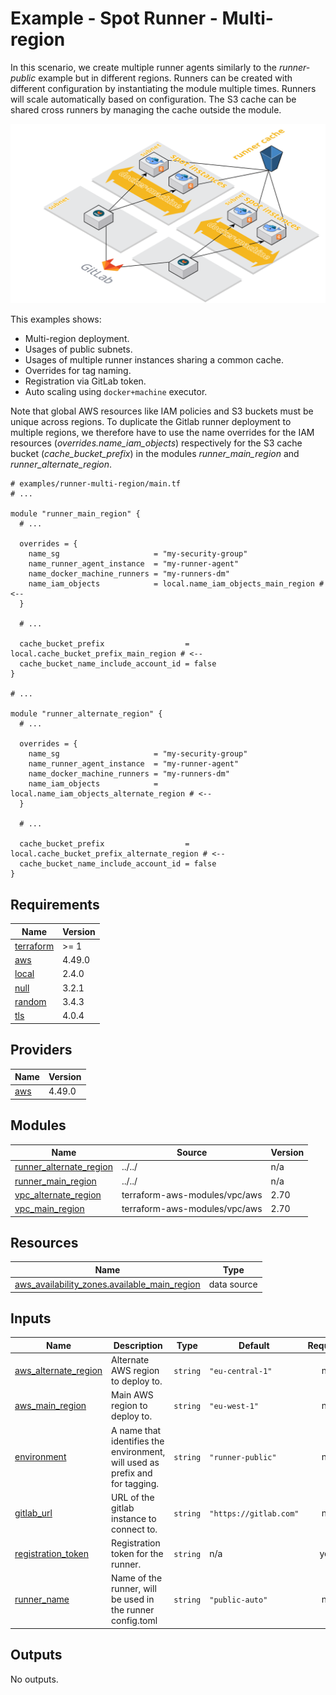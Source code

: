 # Example - Spot Runner - Multi-region

In this scenario, we create multiple runner agents similarly to the _runner-public_ example but in different regions.
Runners can be created with different configuration by instantiating the module multiple times. Runners will scale
automatically based on configuration. The S3 cache can be shared cross runners by managing the cache outside the module.

![runners-cache](https://github.com/cattle-ops/terraform-aws-gitlab-runner/raw/main/assets/images/runner-cache.png)

This examples shows:

  - Multi-region deployment.
  - Usages of public subnets.
  - Usages of multiple runner instances sharing a common cache.
  - Overrides for tag naming.
  - Registration via GitLab token.
  - Auto scaling using `docker+machine` executor.

Note that global AWS resources like IAM policies and S3 buckets must be unique across regions.
To duplicate the Gitlab runner deployment to multiple regions, we therefore have to use the name overrides for the IAM
resources (_overrides.name_iam_objects_) respectively for the S3 cache bucket (_cache_bucket_prefix_) in the modules
_runner_main_region_ and _runner_alternate_region_.

```hcl
# examples/runner-multi-region/main.tf
# ...

module "runner_main_region" {
  # ...
  
  overrides = {
    name_sg                     = "my-security-group"
    name_runner_agent_instance  = "my-runner-agent"
    name_docker_machine_runners = "my-runners-dm"
    name_iam_objects            = local.name_iam_objects_main_region # <--
  }

  # ...

  cache_bucket_prefix                  = local.cache_bucket_prefix_main_region # <--
  cache_bucket_name_include_account_id = false
}

# ...

module "runner_alternate_region" {
  # ...
  
  overrides = {
    name_sg                     = "my-security-group"
    name_runner_agent_instance  = "my-runner-agent"
    name_docker_machine_runners = "my-runners-dm"
    name_iam_objects            = local.name_iam_objects_alternate_region # <--
  }

  # ...

  cache_bucket_prefix                  = local.cache_bucket_prefix_alternate_region # <--
  cache_bucket_name_include_account_id = false
}
```

<!-- markdownlint-disable -->
<!-- cSpell:disable -->
<!-- markdown-link-check-disable -->

<!-- BEGIN_TF_DOCS -->
## Requirements

| Name | Version |
|------|---------|
| <a name="requirement_terraform"></a> [terraform](#requirement\_terraform) | >= 1 |
| <a name="requirement_aws"></a> [aws](#requirement\_aws) | 4.49.0 |
| <a name="requirement_local"></a> [local](#requirement\_local) | 2.4.0 |
| <a name="requirement_null"></a> [null](#requirement\_null) | 3.2.1 |
| <a name="requirement_random"></a> [random](#requirement\_random) | 3.4.3 |
| <a name="requirement_tls"></a> [tls](#requirement\_tls) | 4.0.4 |

## Providers

| Name | Version |
|------|---------|
| <a name="provider_aws"></a> [aws](#provider\_aws) | 4.49.0 |

## Modules

| Name | Source | Version |
|------|--------|---------|
| <a name="module_runner_alternate_region"></a> [runner\_alternate\_region](#module\_runner\_alternate\_region) | ../../ | n/a |
| <a name="module_runner_main_region"></a> [runner\_main\_region](#module\_runner\_main\_region) | ../../ | n/a |
| <a name="module_vpc_alternate_region"></a> [vpc\_alternate\_region](#module\_vpc\_alternate\_region) | terraform-aws-modules/vpc/aws | 2.70 |
| <a name="module_vpc_main_region"></a> [vpc\_main\_region](#module\_vpc\_main\_region) | terraform-aws-modules/vpc/aws | 2.70 |

## Resources

| Name | Type |
|------|------|
| [aws_availability_zones.available_main_region](https://registry.terraform.io/providers/hashicorp/aws/4.49.0/docs/data-sources/availability_zones) | data source |

## Inputs

| Name | Description | Type | Default | Required |
|------|-------------|------|---------|:--------:|
| <a name="input_aws_alternate_region"></a> [aws\_alternate\_region](#input\_aws\_alternate\_region) | Alternate AWS region to deploy to. | `string` | `"eu-central-1"` | no |
| <a name="input_aws_main_region"></a> [aws\_main\_region](#input\_aws\_main\_region) | Main AWS region to deploy to. | `string` | `"eu-west-1"` | no |
| <a name="input_environment"></a> [environment](#input\_environment) | A name that identifies the environment, will used as prefix and for tagging. | `string` | `"runner-public"` | no |
| <a name="input_gitlab_url"></a> [gitlab\_url](#input\_gitlab\_url) | URL of the gitlab instance to connect to. | `string` | `"https://gitlab.com"` | no |
| <a name="input_registration_token"></a> [registration\_token](#input\_registration\_token) | Registration token for the runner. | `string` | n/a | yes |
| <a name="input_runner_name"></a> [runner\_name](#input\_runner\_name) | Name of the runner, will be used in the runner config.toml | `string` | `"public-auto"` | no |

## Outputs

No outputs.
<!-- END_TF_DOCS -->
